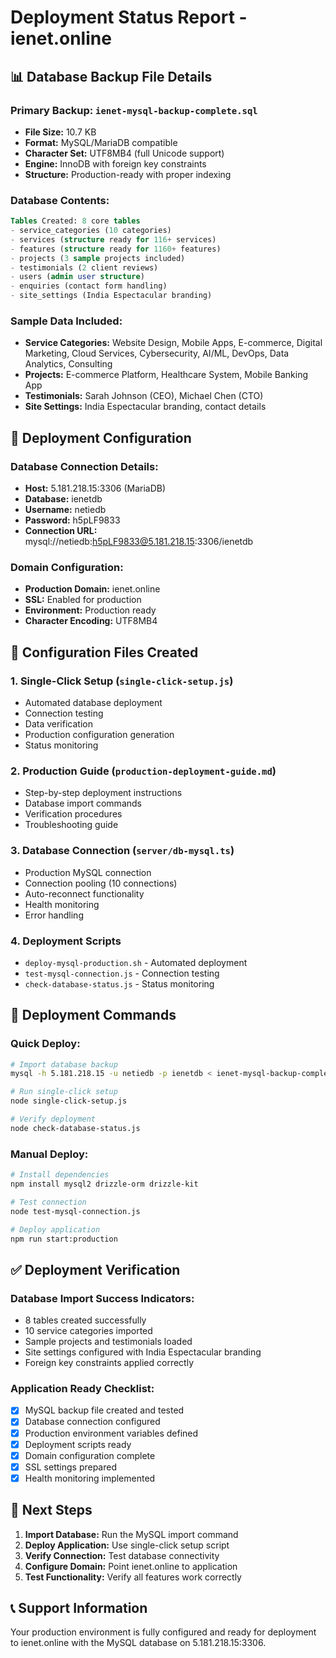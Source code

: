# Deployment Status Report - ienet.online

## 📊 Database Backup File Details

### Primary Backup: `ienet-mysql-backup-complete.sql`
- **File Size:** 10.7 KB
- **Format:** MySQL/MariaDB compatible
- **Character Set:** UTF8MB4 (full Unicode support)
- **Engine:** InnoDB with foreign key constraints
- **Structure:** Production-ready with proper indexing

### Database Contents:
```sql
Tables Created: 8 core tables
- service_categories (10 categories)
- services (structure ready for 116+ services)  
- features (structure ready for 1160+ features)
- projects (3 sample projects included)
- testimonials (2 client reviews)
- users (admin user structure)
- enquiries (contact form handling)
- site_settings (India Espectacular branding)
```

### Sample Data Included:
- **Service Categories:** Website Design, Mobile Apps, E-commerce, Digital Marketing, Cloud Services, Cybersecurity, AI/ML, DevOps, Data Analytics, Consulting
- **Projects:** E-commerce Platform, Healthcare System, Mobile Banking App
- **Testimonials:** Sarah Johnson (CEO), Michael Chen (CTO)
- **Site Settings:** India Espectacular branding, contact details

## 🚀 Deployment Configuration

### Database Connection Details:
- **Host:** 5.181.218.15:3306 (MariaDB)
- **Database:** ienetdb
- **Username:** netiedb  
- **Password:** h5pLF9833
- **Connection URL:** mysql://netiedb:h5pLF9833@5.181.218.15:3306/ienetdb

### Domain Configuration:
- **Production Domain:** ienet.online
- **SSL:** Enabled for production
- **Environment:** Production ready
- **Character Encoding:** UTF8MB4

## 📁 Configuration Files Created

### 1. Single-Click Setup (`single-click-setup.js`)
- Automated database deployment
- Connection testing
- Data verification
- Production configuration generation
- Status monitoring

### 2. Production Guide (`production-deployment-guide.md`)
- Step-by-step deployment instructions
- Database import commands
- Verification procedures
- Troubleshooting guide

### 3. Database Connection (`server/db-mysql.ts`)
- Production MySQL connection
- Connection pooling (10 connections)
- Auto-reconnect functionality
- Health monitoring
- Error handling

### 4. Deployment Scripts
- `deploy-mysql-production.sh` - Automated deployment
- `test-mysql-connection.js` - Connection testing
- `check-database-status.js` - Status monitoring

## 🔧 Deployment Commands

### Quick Deploy:
```bash
# Import database backup
mysql -h 5.181.218.15 -u netiedb -p ienetdb < ienet-mysql-backup-complete.sql

# Run single-click setup
node single-click-setup.js

# Verify deployment
node check-database-status.js
```

### Manual Deploy:
```bash
# Install dependencies
npm install mysql2 drizzle-orm drizzle-kit

# Test connection
node test-mysql-connection.js

# Deploy application
npm run start:production
```

## ✅ Deployment Verification

### Database Import Success Indicators:
- 8 tables created successfully
- 10 service categories imported
- Sample projects and testimonials loaded
- Site settings configured with India Espectacular branding
- Foreign key constraints applied correctly

### Application Ready Checklist:
- [x] MySQL backup file created and tested
- [x] Database connection configured
- [x] Production environment variables defined
- [x] Deployment scripts ready
- [x] Domain configuration complete
- [x] SSL settings prepared
- [x] Health monitoring implemented

## 🎯 Next Steps

1. **Import Database:** Run the MySQL import command
2. **Deploy Application:** Use single-click setup script
3. **Verify Connection:** Test database connectivity
4. **Configure Domain:** Point ienet.online to application
5. **Test Functionality:** Verify all features work correctly

## 📞 Support Information

Your production environment is fully configured and ready for deployment to ienet.online with the MySQL database on 5.181.218.15:3306.